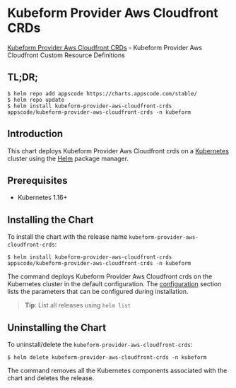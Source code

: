 # Kubeform Provider Aws Cloudfront CRDs

[Kubeform Provider Aws Cloudfront CRDs](https://github.com/kubeform) - Kubeform Provider Aws Cloudfront Custom Resource Definitions

## TL;DR;

```console
$ helm repo add appscode https://charts.appscode.com/stable/
$ helm repo update
$ helm install kubeform-provider-aws-cloudfront-crds appscode/kubeform-provider-aws-cloudfront-crds -n kubeform
```

## Introduction

This chart deploys Kubeform Provider Aws Cloudfront crds on a [Kubernetes](http://kubernetes.io) cluster using the [Helm](https://helm.sh) package manager.

## Prerequisites

- Kubernetes 1.16+

## Installing the Chart

To install the chart with the release name `kubeform-provider-aws-cloudfront-crds`:

```console
$ helm install kubeform-provider-aws-cloudfront-crds appscode/kubeform-provider-aws-cloudfront-crds -n kubeform
```

The command deploys Kubeform Provider Aws Cloudfront crds on the Kubernetes cluster in the default configuration. The [configuration](#configuration) section lists the parameters that can be configured during installation.

> **Tip**: List all releases using `helm list`

## Uninstalling the Chart

To uninstall/delete the `kubeform-provider-aws-cloudfront-crds`:

```console
$ helm delete kubeform-provider-aws-cloudfront-crds -n kubeform
```

The command removes all the Kubernetes components associated with the chart and deletes the release.


